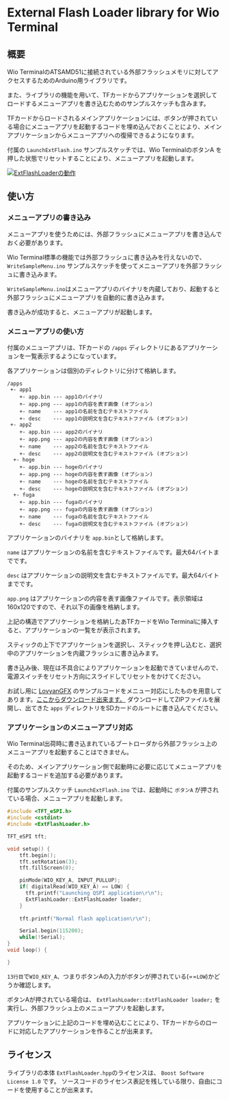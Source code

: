 # External Flash Loader library for Wio Terminal

## 概要

Wio TerminalのATSAMD51に接続されている外部フラッシュメモリに対してアクセスするためのArduino用ライブラリです。

また、ライブラリの機能を用いて、TFカードからアプリケーションを選択してロードするメニューアプリを書き込むためのサンプルスケッチも含みます。

TFカードからロードされるメインアプリケーションには、ボタンが押されている場合にメニューアプリを起動するコードを埋め込んでおくことにより、メインアプリケーションからメニューアプリへの復帰できるようになります。

付属の `LaunchExtFlash.ino` サンプルスケッチでは、Wio TerminalのボタンA を押した状態でリセットすることにより、メニューアプリを起動します。

[![ExtFlashLoaderの動作](https://img.youtube.com/vi/lPJtOYFQees/0.jpg)](https://www.youtube.com/watch?v=lPJtOYFQees)

## 使い方

### メニューアプリの書き込み

メニューアプリを使うためには、外部フラッシュにメニューアプリを書き込んでおく必要があります。

Wio Terminal標準の機能では外部フラッシュに書き込みを行えないので、`WriteSampleMenu.ino` サンプルスケッチを使ってメニューアプリを外部フラッシュに書き込みます。

`WriteSampleMenu.ino`はメニューアプリのバイナリを内蔵しており、起動すると外部フラッシュにメニューアプリを自動的に書き込みます。

書き込みが成功すると、メニューアプリが起動します。

### メニューアプリの使い方

付属のメニューアプリは、TFカードの `/apps` ディレクトリにあるアプリケーションを一覧表示するようになっています。

各アプリケーションは個別のディレクトリに分けて格納します。

```
/apps
 +- app1
    +- app.bin --- app1のバイナリ
    +- app.png --- app1の内容を表す画像 (オプション)
    +- name    --- app1の名前を含むテキストファイル
    +- desc    --- app1の説明文を含むテキストファイル (オプション)
 +- app2
    +- app.bin --- app2のバイナリ
    +- app.png --- app2の内容を表す画像 (オプション)
    +- name    --- app2の名前を含むテキストファイル
    +- desc    --- app2の説明文を含むテキストファイル (オプション)
  +- hoge
    +- app.bin --- hogeのバイナリ
    +- app.png --- hogeの内容を表す画像 (オプション)
    +- name    --- hogeの名前を含むテキストファイル
    +- desc    --- hogeの説明文を含むテキストファイル (オプション)
  +- fuga
    +- app.bin --- fugaのバイナリ
    +- app.png --- fugaの内容を表す画像 (オプション)
    +- name    --- fugaの名前を含むテキストファイル
    +- desc    --- fugaの説明文を含むテキストファイル (オプション)
```

アプリケーションのバイナリを `app.bin`として格納します。

`name` はアプリケーションの名前を含むテキストファイルです。最大64バイトまでです。

`desc` はアプリケーションの説明文を含むテキストファイルです。最大64バイトまでです。

`app.png` はアプリケーションの内容を表す画像ファイルです。表示領域は160x120ですので、それ以下の画像を格納します。

上記の構造でアプリケーションを格納したあTFカードをWio Terminalに挿入すると、アプリケーションの一覧をが表示されます。

スティックの上下でアプリケーションを選択し、スティックを押し込むと、選択中のアプリケーションを内蔵フラッシュに書き込みます。

書き込み後、現在は不具合によりアプリケーションを起動できていませんので、電源スイッチをリセット方向にスライドしてリセットをかけてください。

お試し用に [LovyanGFX](https://github.com/lovyan03/LovyanGFX) のサンプルコードをメニュー対応にしたものを用意してあります。[ここからダウンロード出来ます。](https://github.com/ciniml/ExtFlashLoader/releases/download/0.1.0/extflashloader_sample.zip)
ダウンロードしてZIPファイルを展開し、出てきた `apps` ディレクトリをSDカードのルートに書き込んでください。

### アプリケーションのメニューアプリ対応

Wio Terminal出荷時に書き込まれているブートローダから外部フラッシュ上のメニューアプリを起動することはできません。

そのため、メインアプリケーション側で起動時に必要に応じてメニューアプリを起動するコードを追加する必要があります。

付属のサンプルスケッチ `LaunchExtFlash.ino` では、起動時に `ボタンA` が押されている場合、メニューアプリを起動します。

```LaunchExtFlash.ino
#include <TFT_eSPI.h>
#include <cstdint>
#include <ExtFlashLoader.h>

TFT_eSPI tft;

void setup() {
    tft.begin();
    tft.setRotation(3);
    tft.fillScreen(0);

    pinMode(WIO_KEY_A, INPUT_PULLUP);
    if( digitalRead(WIO_KEY_A) == LOW) {
      tft.printf("Launching QSPI application\r\n");
      ExtFlashLoader::ExtFlashLoader loader;
    }
    
    tft.printf("Normal flash application\r\n");

    Serial.begin(115200);
    while(!Serial);
}
void loop() {

}
```

`13行目`で`WIO_KEY_A`、つまりボタンAの入力がボタンが押されている(==`LOW`)かどうか確認します。

ボタンAが押されている場合は、 `ExtFlashLoader::ExtFlashLoader loader;` を実行し、外部フラッシュ上のメニューアプリを起動します。

アプリケーションに上記のコードを埋め込むことにより、TFカードからのロードに対応したアプリケーションを作ることが出来ます。

## ライセンス

ライブラリの本体 `ExtFlashLoader.hpp`のライセンスは、 `Boost Software License 1.0` です。
ソースコードのライセンス表記を残している限り、自由にコードを使用することが出来ます。

